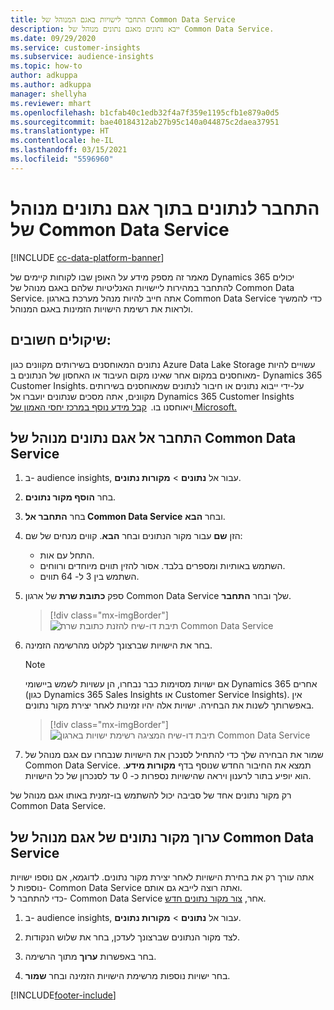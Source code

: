 ```yaml
---
title: התחבר לישויות באגם המנוהל של Common Data Service
description: ייבא נתונים מאגם נתונים מנוהל של Common Data Service.
ms.date: 09/29/2020
ms.service: customer-insights
ms.subservice: audience-insights
ms.topic: how-to
author: adkuppa
ms.author: adkuppa
manager: shellyha
ms.reviewer: mhart
ms.openlocfilehash: b1cfab40c1edb32f4a7f359e1195cfb1e879a0d5
ms.sourcegitcommit: bae40184312ab27b95c140a044875c2daea37951
ms.translationtype: HT
ms.contentlocale: he-IL
ms.lasthandoff: 03/15/2021
ms.locfileid: "5596960"
---
```

# <a name="connect-to-data-in-a-common-data-service-managed-data-lake"></a>התחבר לנתונים בתוך אגם נתונים מנוהל של Common Data Service

[!INCLUDE [cc-data-platform-banner](../includes/cc-data-platform-banner.md)]

מאמר זה מספק מידע על האופן שבו לקוחות קיימים של Dynamics 365 יכולים להתחבר במהירות ליישויות האנליטיות שלהם באגם מנוהל של Common Data Service. אתה חייב להיות מנהל מערכת בארגון Common Data Service כדי להמשיך ולראות את רשימת הישויות הזמינות באגם המנוהל.

## <a name="important-considerations"></a>שיקולים חשובים:

נתונים המאוחסנים בשירותים מקוונים כגון Azure Data Lake Storage עשויים להיות מאוחסנים במקום אחר שאינו מקום העיבוד או האחסון של הנתונים ב- Dynamics 365 Customer Insights. על-ידי ייבוא נתונים או חיבור לנתונים שמאוחסנים בשירותים מקוונים, אתה מסכים שנתונים יועברו אל Dynamics 365 Customer Insights ויאוחסנו בו.  [קבל מידע נוסף במרכז יחסי האמון של Microsoft.](https://www.microsoft.com/trust-center)

## <a name="connect-to-a-common-data-service-managed-lake"></a>התחבר אל אגם נתונים מנוהל של Common Data Service

1. ב- audience insights, עבור אל **נתונים** > **מקורות נתונים**.

2. בחר **הוסף מקור נתונים**.

3. בחר **התחבר אל Common Data Service** ובחר **הבא**.

4. הזן **שם** עבור מקור הנתונים ובחר **הבא**. קווים מנחים של שם: 
   - התחל עם אות.
   - השתמש באותיות ומספרים בלבד. אסור להזין תווים מיוחדים ורווחים.
   - השתמש בין 3 ל- 64 תווים.

5. ספק **כתובת שרת** של ארגון Common Data Service שלך ובחר **התחבר**.

   > [!div class="mx-imgBorder"]
   > ![תיבת דו-שיח להזנת כתובת שרת Common Data Service](media/enter-CDS-org-details.png)

6. בחר את הישויות שברצונך לקלוט מהרשימה הזמינה.    

   > [!NOTE]
   > אם ישויות מסוימות כבר נבחרו, הן עשויות לשמש ביישומי Dynamics 365 אחרים (כגון Dynamics 365 Sales Insights או Customer Service Insights). אין באפשרותך לשנות את הבחירה. ישויות אלה יהיו זמינות לאחר יצירת מקור נתונים.

   > [!div class="mx-imgBorder"]
   > ![תיבת דו-שיח המציגה רשימת ישויות בארגון Common Data Service](media/select-analytical-entities.png)

7. שמור את הבחירה שלך כדי להתחיל לסנכרן את הישויות שנבחרו עם אגם מנוהל של Common Data Service. תמצא את החיבור החדש שנוסף בדף **מקורות מידע**. הוא יופיע בתור לרענון ויראה שהישויות נספרות כ- 0 עד לסנכרון של כל הישויות.

רק מקור נתונים אחד של סביבה יכול להשתמש בו-זמנית באותו אגם מנוהל של Common Data Service.

## <a name="edit-a-common-data-service-managed-lake-data-source"></a>ערוך מקור נתונים של אגם מנוהל של Common Data Service

אתה עורך רק את בחירת הישויות לאחר יצירת מקור נתונים. לדוגמא, אם נוספו ישויות נוספות ל- Common Data Service ואתה רוצה לייבא גם אותם.    
כדי להתחבר ל- Common Data Service אחר, [צור מקור נתונים חדש](#connect-to-a-common-data-service-managed-lake).

1. ב- audience insights, עבור אל **נתונים** > **מקורות נתונים**.

2. לצד מקור הנתונים שברצונך לעדכן, בחר את שלוש הנקודות.

3. בחר באפשרות **ערוך** מתוך הרשימה.

4. בחר ישויות נוספות מרשימת הישויות הזמינה ובחר **שמור**.


[!INCLUDE[footer-include](../includes/footer-banner.md)]